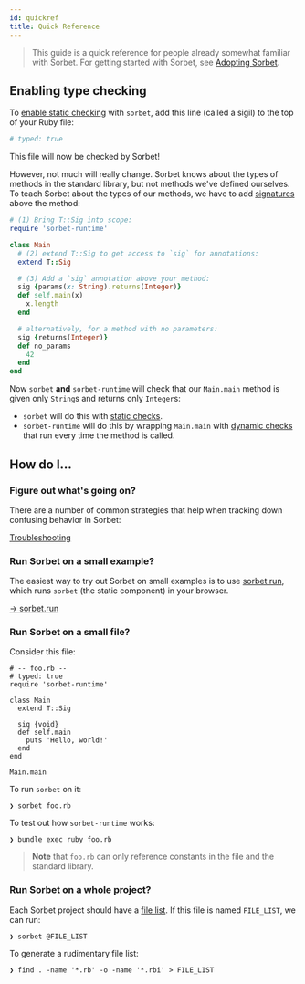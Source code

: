 ```yaml
---
id: quickref
title: Quick Reference
---
```


> This guide is a quick reference for people already somewhat familiar with
> Sorbet. For getting started with Sorbet, see [Adopting Sorbet](adopting.md).

## Enabling type checking

To [enable static checking](static.md) with `sorbet`, add this line (called a
sigil) to the top of your Ruby file:

```ruby
# typed: true
```

This file will now be checked by Sorbet!

However, not much will really change. Sorbet knows about the types of methods in
the standard library, but not methods we've defined ourselves. To teach Sorbet
about the types of our methods, we have to add [signatures](sigs.md) above the
method:

```ruby
# (1) Bring T::Sig into scope:
require 'sorbet-runtime'

class Main
  # (2) extend T::Sig to get access to `sig` for annotations:
  extend T::Sig

  # (3) Add a `sig` annotation above your method:
  sig {params(x: String).returns(Integer)}
  def self.main(x)
    x.length
  end

  # alternatively, for a method with no parameters:
  sig {returns(Integer)}
  def no_params
    42
  end
end
```

Now `sorbet` **and** `sorbet-runtime` will check that our `Main.main` method is
given only `String`s and returns only `Integer`s:

- `sorbet` will do this with [static checks](static.md).
- `sorbet-runtime` will do this by wrapping `Main.main` with [dynamic
  checks](runtime.md) that run every time the method is called.


## How do I...

### Figure out what's going on?

There are a number of common strategies that help when tracking down confusing
behavior in Sorbet:

[Troubleshooting](troubleshooting.md)

### Run Sorbet on a small example?

The easiest way to try out Sorbet on small examples is to use
[sorbet.run](https://sorbet.run), which runs `sorbet` (the static component) in
your browser.

[→ sorbet.run](https://sorbet.run)

### Run Sorbet on a small file?

Consider this file:

```
# -- foo.rb --
# typed: true
require 'sorbet-runtime'

class Main
  extend T::Sig

  sig {void}
  def self.main
    puts 'Hello, world!'
  end
end

Main.main
```

To run `sorbet` on it:

```
❯ sorbet foo.rb
```

To test out how `sorbet-runtime` works:

```
❯ bundle exec ruby foo.rb
```

> **Note** that `foo.rb` can only reference constants in the file and the
> standard library.

### Run Sorbet on a whole project?

Each Sorbet project should have a [file list](adopting.md). If this file is
named `FILE_LIST`, we can run:

```
❯ sorbet @FILE_LIST
```

To generate a rudimentary file list:

```
❯ find . -name '*.rb' -o -name '*.rbi' > FILE_LIST
```

